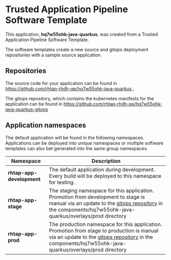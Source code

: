 # Trusted Application Pipeline Software Template

This application, **hq7w55ohk-java-quarkus**, was created from a Trusted Application Pipeline Software Template.

The software templates create a new source and gitops deployment repositories with a sample source application. 

## Repositories

The source code for your application can be found in [https://github.com/rhtap-rhdh-qe/hq7w55ohk-java-quarkus ](https://github.com/rhtap-rhdh-qe/hq7w55ohk-java-quarkus ).
 
The gitops repository, which contains the kubernetes manifests for the application can be found in 
[https://github.com/rhtap-rhdh-qe/hq7w55ohk-java-quarkus-gitops ](https://github.com/rhtap-rhdh-qe/hq7w55ohk-java-quarkus-gitops ) 

## Application namespaces 

The default application will be found in the following namespaces. Applications can be deployed into unique namespaces or multiple software templates can also bet generated into the same group namespaces.  

|  Namespace   |  Description   |  
| -------- | -------- |   
| **rhtap-app-development** | The default application during development. Every build will be deployed to this namespace for testing. | 
| **rhtap-app-stage** | The staging namespace for this application. Promotion from development to stage is manual via an update to the [gitops repository](https://github.com/rhtap-rhdh-qe/hq7w55ohk-java-quarkus-gitops ) in the components/hq7w55ohk-java-quarkus/overlays/prod directory |  
| **rhtap-app-prod** | The production namespace for this application. Promotion from stage to production is manual via an update to the [gitops repository](https://github.com/rhtap-rhdh-qe/hq7w55ohk-java-quarkus-gitops ) in the components/hq7w55ohk-java-quarkus/overlays/prod directory | 